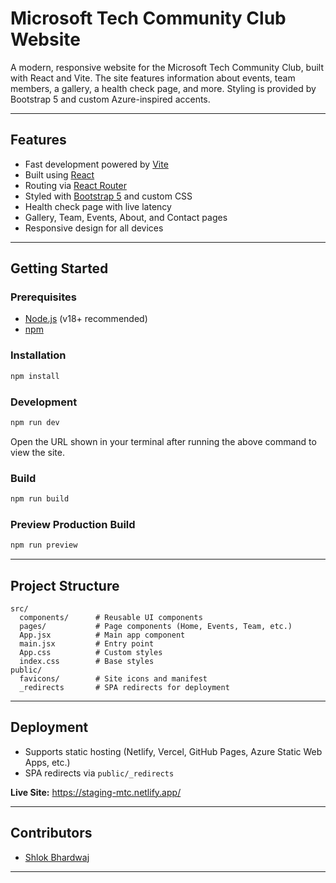 # Microsoft Tech Community Club Website

A modern, responsive website for the Microsoft Tech Community Club, built with React and Vite. The site features information about events, team members, a gallery, a health check page, and more. Styling is provided by Bootstrap 5 and custom Azure-inspired accents.

---

## Features

-   Fast development powered by [Vite](https://vitejs.dev/)
-   Built using [React](https://react.dev/)
-   Routing via [React Router](https://reactrouter.com/)
-   Styled with [Bootstrap 5](https://getbootstrap.com/) and custom CSS
-   Health check page with live latency
-   Gallery, Team, Events, About, and Contact pages
-   Responsive design for all devices

---

## Getting Started

### Prerequisites

-   [Node.js](https://nodejs.org/) (v18+ recommended)
-   [npm](https://www.npmjs.com/)

### Installation

```bash
npm install
```

### Development

```bash
npm run dev
```

Open the URL shown in your terminal after running the above command to view the site.

### Build

```bash
npm run build
```

### Preview Production Build

```bash
npm run preview
```

---

## Project Structure

```
src/
  components/      # Reusable UI components
  pages/           # Page components (Home, Events, Team, etc.)
  App.jsx          # Main app component
  main.jsx         # Entry point
  App.css          # Custom styles
  index.css        # Base styles
public/
  favicons/        # Site icons and manifest
  _redirects       # SPA redirects for deployment
```

---

## Deployment

-   Supports static hosting (Netlify, Vercel, GitHub Pages, Azure Static Web Apps, etc.)
-   SPA redirects via `public/_redirects`

**Live Site:**
https://staging-mtc.netlify.app/

---

## Contributors

-   [Shlok Bhardwaj](https://github.com/FortxArcader)

---
